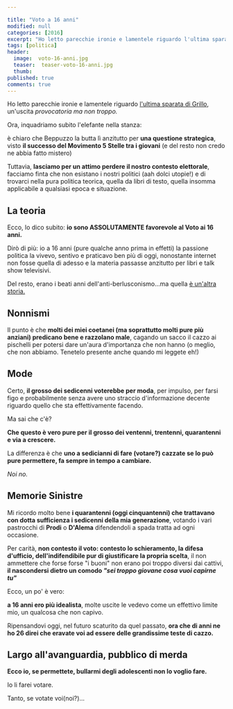 ```yaml
---

title: "Voto a 16 anni"
modified: null
categories: [2016]
excerpt: "Ho letto parecchie ironie e lamentele riguardo l'ultima sparata di Grillo, un'uscita provocatoria ma non troppo..."
tags: [politica]
header:  
  image:  voto-16-anni.jpg
  teaser:  teaser-voto-16-anni.jpg
  thumb: 
published: true
comments: true
---
```


Ho letto parecchie ironie e lamentele riguardo [l'ultima sparata di Grillo](http://www.beppegrillo.it/2016/01/voto_ai_sedicenni_votoa16anni.html), un'uscita _provocatoria ma non troppo._

Ora, inquadriamo subito l'elefante nella stanza: 

è chiaro che Beppuzzo la butta lì anzitutto per **una questione strategica**, visto **il successo del Movimento 5 Stelle tra i giovani** (e del resto non credo ne abbia fatto mistero)

Tuttavia, **lasciamo per un attimo perdere il nostro contesto elettorale**, facciamo finta che non esistano i nostri politici (aah dolci utopie!) e di trovarci nella pura politica teorica, quella da libri di testo, quella insomma applicabile a qualsiasi epoca e situazione.

## La teoria

Ecco, lo dico subito: **io sono ASSOLUTAMENTE favorevole al Voto ai 16 anni.**

Dirò di più: io a 16 anni (pure qualche anno prima in effetti) la passione politica la vivevo, sentivo e praticavo ben più di oggi, nonostante internet non fosse quella di adesso e la materia passasse anzitutto per libri e talk show televisivi.

Del resto, erano i beati anni dell'anti-berlusconismo...ma quella [è un'altra storia.](http://xabacadabra.com/2015/sentire-la-mancanza-di-berlusconi)

## Nonnismi

Il punto è che **molti dei miei coetanei (ma soprattutto molti pure più anziani) predicano bene e razzolano male**, cagando un sacco il cazzo ai pischelli per potersi dare un'aura d'importanza che non hanno (o meglio, che non abbiamo. Tenetelo presente anche quando mi leggete eh!)

## Mode

Certo, **il grosso dei sedicenni voterebbe per moda**, per impulso, per farsi figo e probabilmente senza avere uno straccio d'informazione decente riguardo quello che sta effettivamente facendo.

Ma sai che c'è? 

**Che questo è vero pure per il grosso dei ventenni, trentenni, quarantenni e via a crescere.**

La differenza è che **uno a sedicianni di fare (votare?) cazzate se lo può pure permettere, fa sempre in tempo a cambiare.** 

_Noi no._

## Memorie Sinistre

Mi ricordo molto bene **i quarantenni (oggi cinquantenni) che trattavano con dotta sufficienza i sedicenni della mia generazione**, votando i vari pastrocchi di **Prodi** o **D'Alema** difendendoli a spada tratta ad ogni occasione.

Per carità, **non contesto il voto: contesto lo schieramento, la difesa d'ufficio, dell'indifendibile pur di giustificare la propria scelta**, il non ammettere che forse forse "i buoni" non erano poi troppo diversi dai cattivi, **il nascondersi dietro un comodo _"sei troppo giovane cosa vuoi capirne tu"_**

Ecco, un po' è vero: 

**a 16 anni ero più idealista**, molte uscite le vedevo come un effettivo limite mio, un qualcosa che non capivo. 

Ripensandovi oggi, nel futuro scaturito da quel passato, **ora che di anni ne ho 26 direi che eravate voi ad essere delle grandissime teste di cazzo.**

## Largo all'avanguardia, pubblico di merda

**Ecco io, se permettete, bullarmi degli adolescenti non lo voglio fare.**

Io li farei votare.

Tanto, se votate voi(noi?)...